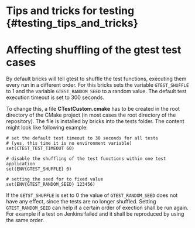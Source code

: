Tips and tricks for testing {#testing_tips_and_tricks}
===

# Affecting shuffling of the gtest test cases

By default bricks will tell gtest to shuffle the test functions, executing them every run in a different order. For this bricks sets the variable `GTEST_SHUFFLE` to 1 and the variable `GTEST_RANDOM_SEED` to a random value. The default test execution timeout is set to 300 seconds.

To change this, a file **CTestCustom.cmake** has to be created in the root directory of the CMake project (in most cases the root directory of the repository). The file is installed by bricks into the tests folder. The content might look like following example:
```
# set the default test timeout to 30 seconds for all tests
# (yes, this time it is no environment variable)
set(CTEST_TEST_TIMEOUT 60)

# disable the shuffling of the test functions within one test application
set(ENV{GTEST_SHUFFLE} 0)

# setting the seed for to fixed value
set(ENV{GTEST_RANDOM_SEED} 123456)
```
If the `GETST_SHUFFLE` is set to 0 the value of `GTEST_RANDOM_SEED` does not have any effect, since the tests are no longer shuffled. Setting `GTEST_RANDOM_SEED` can help if a certain order of exection shall be run again. For example if a test on Jenkins failed and it shall be reproduced by using the same order.
